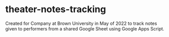# theater-notes-tracking
Created for Company at Brown University in May of 2022 to track notes given to performers from a shared Google Sheet using Google Apps Script.
